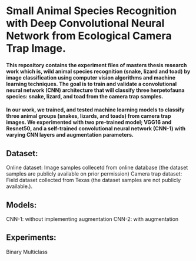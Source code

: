 # Small Animal Species Recognition with Deep Convolutional Neural Network from Ecological Camera Trap Image.

#### This repository contains the experiment files of masters thesis research work which is, wild animal species recognition (snake, lizard and toad) by image classification using computer vision algorithms and machine learning techniques. The goal is to train and validate a convolutional neural network (CNN) architecture that will classify three herpetofauna species: snake, lizard, and toad from the camera trap samples.

#### In our work, we trained, and tested machine learning models to classify three animal groups (snakes, lizards, and toads) from camera trap images. We experimented with two pre-trained model; VGG16 and Resnet50, and a self-trained convolutional neural network (CNN-1) with varying CNN layers and augmentation parameters. 

## Dataset:
Online dataset: Image samples collecetd from online database (the dataset samples are publicly available on prior permission)
Camera trap dataset: Field dataset collected from Texas (the dataset samples are not publicly available.).
## Models:
CNN-1: without implementing augmentation
CNN-2: with augmentation
## Experiments:
Binary
Multiclass
